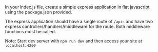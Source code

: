 In your index.js file, create a simple express application in flat javascript using the package.json provided.

The express application should have a single route of `/apis` and have two express controllers/handlers/middleware for the route. Both middleware functions must be called.

Note: Start dev server with `npm run dev` and then access your site at `localhost:4200`